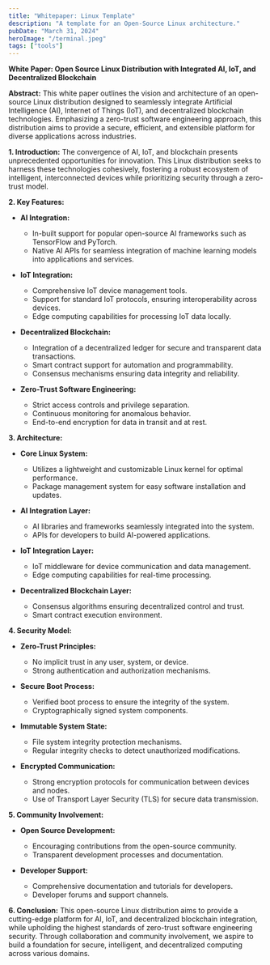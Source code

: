 ```yaml
---
title: "Whitepaper: Linux Template"
description: "A template for an Open-Source Linux architecture."
pubDate: "March 31, 2024"
heroImage: "/terminal.jpeg"
tags: ["tools"]
---
```


**White Paper: Open Source Linux Distribution with Integrated AI, IoT, and Decentralized Blockchain**

**Abstract:**
This white paper outlines the vision and architecture of an open-source Linux distribution designed to seamlessly integrate Artificial Intelligence (AI), Internet of Things (IoT), and decentralized blockchain technologies. Emphasizing a zero-trust software engineering approach, this distribution aims to provide a secure, efficient, and extensible platform for diverse applications across industries.

**1. Introduction:**
The convergence of AI, IoT, and blockchain presents unprecedented opportunities for innovation. This Linux distribution seeks to harness these technologies cohesively, fostering a robust ecosystem of intelligent, interconnected devices while prioritizing security through a zero-trust model.

**2. Key Features:**

* **AI Integration:**
  - In-built support for popular open-source AI frameworks such as TensorFlow and PyTorch.
  - Native AI APIs for seamless integration of machine learning models into applications and services.

* **IoT Integration:**
  - Comprehensive IoT device management tools.
  - Support for standard IoT protocols, ensuring interoperability across devices.
  - Edge computing capabilities for processing IoT data locally.

* **Decentralized Blockchain:**
  - Integration of a decentralized ledger for secure and transparent data transactions.
  - Smart contract support for automation and programmability.
  - Consensus mechanisms ensuring data integrity and reliability.

* **Zero-Trust Software Engineering:**
  - Strict access controls and privilege separation.
  - Continuous monitoring for anomalous behavior.
  - End-to-end encryption for data in transit and at rest.

**3. Architecture:**

* **Core Linux System:**
  - Utilizes a lightweight and customizable Linux kernel for optimal performance.
  - Package management system for easy software installation and updates.

* **AI Integration Layer:**
  - AI libraries and frameworks seamlessly integrated into the system.
  - APIs for developers to build AI-powered applications.

* **IoT Integration Layer:**
  - IoT middleware for device communication and data management.
  - Edge computing capabilities for real-time processing.

* **Decentralized Blockchain Layer:**
  - Consensus algorithms ensuring decentralized control and trust.
  - Smart contract execution environment.

**4. Security Model:**

* **Zero-Trust Principles:**
  - No implicit trust in any user, system, or device.
  - Strong authentication and authorization mechanisms.

* **Secure Boot Process:**
  - Verified boot process to ensure the integrity of the system.
  - Cryptographically signed system components.

* **Immutable System State:**
  - File system integrity protection mechanisms.
  - Regular integrity checks to detect unauthorized modifications.

* **Encrypted Communication:**
  - Strong encryption protocols for communication between devices and nodes.
  - Use of Transport Layer Security (TLS) for secure data transmission.

**5. Community Involvement:**

* **Open Source Development:**
  - Encouraging contributions from the open-source community.
  - Transparent development processes and documentation.

* **Developer Support:**
  - Comprehensive documentation and tutorials for developers.
  - Developer forums and support channels.

**6. Conclusion:**
This open-source Linux distribution aims to provide a cutting-edge platform for AI, IoT, and decentralized blockchain integration, while upholding the highest standards of zero-trust software engineering security. Through collaboration and community involvement, we aspire to build a foundation for secure, intelligent, and decentralized computing across various domains.